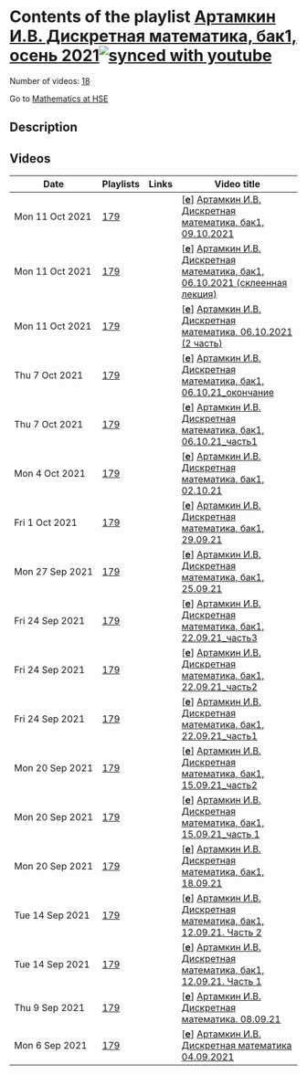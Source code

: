 # Contents of the playlist [Артамкин И.В. Дискретная математика, бак1, осень 2021](https://www.youtube.com/playlist?list=PLq3E5oubNNoAJJfA0AT0kHMht1YDwB7Zt)[![synced with youtube](https://img.shields.io/github/last-commit/mathphysschool/mathphysschool.github.io/autoupdate1?label=synced%20with%20youtube)](#)

Number of videos: [18](#videos)

Go to [Mathematics at HSE](../README.md)

## Description



## Videos

|Date|Playlists|Links|Video title|
|---|---|---|---|
| Mon&nbsp;11&nbsp;Oct&nbsp;2021 | [179](../playlists/179 "Артамкин И.В. Дискретная математика, бак1, осень 2021") |  | [[**e**](https://studio.youtube.com/video/vdZkHAG4lyc/edit "Edit")] [Артамкин И.В. Дискретная математика, бак1, 09.10.2021](https://www.youtube.com/watch?v=vdZkHAG4lyc&list=PLq3E5oubNNoAJJfA0AT0kHMht1YDwB7Zt) |
| Mon&nbsp;11&nbsp;Oct&nbsp;2021 | [179](../playlists/179 "Артамкин И.В. Дискретная математика, бак1, осень 2021") |  | [[**e**](https://studio.youtube.com/video/f5c-kqpoQZc/edit "Edit")] [Артамкин И.В. Дискретная математика, бак1, 06.10.2021 (склеенная лекция)](https://www.youtube.com/watch?v=f5c-kqpoQZc&list=PLq3E5oubNNoAJJfA0AT0kHMht1YDwB7Zt) |
| Mon&nbsp;11&nbsp;Oct&nbsp;2021 | [179](../playlists/179 "Артамкин И.В. Дискретная математика, бак1, осень 2021") |  | [[**e**](https://studio.youtube.com/video/7iSZPu6Piv4/edit "Edit")] [Артамкин И.В. Дискретная математика, 06.10.2021 (2 часть)](https://www.youtube.com/watch?v=7iSZPu6Piv4&list=PLq3E5oubNNoAJJfA0AT0kHMht1YDwB7Zt) |
| Thu&nbsp;7&nbsp;Oct&nbsp;2021 | [179](../playlists/179 "Артамкин И.В. Дискретная математика, бак1, осень 2021") |  | [[**e**](https://studio.youtube.com/video/J56BH1Z5Ra8/edit "Edit")] [Артамкин И.В. Дискретная математика, бак1, 06.10.21&#95;окончание](https://www.youtube.com/watch?v=J56BH1Z5Ra8&list=PLq3E5oubNNoAJJfA0AT0kHMht1YDwB7Zt) |
| Thu&nbsp;7&nbsp;Oct&nbsp;2021 | [179](../playlists/179 "Артамкин И.В. Дискретная математика, бак1, осень 2021") |  | [[**e**](https://studio.youtube.com/video/X_sn-PkyUec/edit "Edit")] [Артамкин И.В. Дискретная математика, бак1, 06.10.21&#95;часть1](https://www.youtube.com/watch?v=X_sn-PkyUec&list=PLq3E5oubNNoAJJfA0AT0kHMht1YDwB7Zt) |
| Mon&nbsp;4&nbsp;Oct&nbsp;2021 | [179](../playlists/179 "Артамкин И.В. Дискретная математика, бак1, осень 2021") |  | [[**e**](https://studio.youtube.com/video/cdZOIAfUSc0/edit "Edit")] [Артамкин И.В. Дискретная математика, бак1, 02.10.21](https://www.youtube.com/watch?v=cdZOIAfUSc0&list=PLq3E5oubNNoAJJfA0AT0kHMht1YDwB7Zt) |
| Fri&nbsp;1&nbsp;Oct&nbsp;2021 | [179](../playlists/179 "Артамкин И.В. Дискретная математика, бак1, осень 2021") |  | [[**e**](https://studio.youtube.com/video/SIoDvGJ7hVI/edit "Edit")] [Артамкин И.В. Дискретная математика, бак1, 29.09.21](https://www.youtube.com/watch?v=SIoDvGJ7hVI&list=PLq3E5oubNNoAJJfA0AT0kHMht1YDwB7Zt) |
| Mon&nbsp;27&nbsp;Sep&nbsp;2021 | [179](../playlists/179 "Артамкин И.В. Дискретная математика, бак1, осень 2021") |  | [[**e**](https://studio.youtube.com/video/hDTBXgLai54/edit "Edit")] [Артамкин И.В. Дискретная математика, бак1, 25.09.21](https://www.youtube.com/watch?v=hDTBXgLai54&list=PLq3E5oubNNoAJJfA0AT0kHMht1YDwB7Zt) |
| Fri&nbsp;24&nbsp;Sep&nbsp;2021 | [179](../playlists/179 "Артамкин И.В. Дискретная математика, бак1, осень 2021") |  | [[**e**](https://studio.youtube.com/video/wJqlLPZcjKI/edit "Edit")] [Артамкин И.В. Дискретная математика, бак1, 22.09.21&#95;часть3](https://www.youtube.com/watch?v=wJqlLPZcjKI&list=PLq3E5oubNNoAJJfA0AT0kHMht1YDwB7Zt) |
| Fri&nbsp;24&nbsp;Sep&nbsp;2021 | [179](../playlists/179 "Артамкин И.В. Дискретная математика, бак1, осень 2021") |  | [[**e**](https://studio.youtube.com/video/pRd9KXvxu_Q/edit "Edit")] [Артамкин И.В. Дискретная математика, бак1, 22.09.21&#95;часть2](https://www.youtube.com/watch?v=pRd9KXvxu_Q&list=PLq3E5oubNNoAJJfA0AT0kHMht1YDwB7Zt) |
| Fri&nbsp;24&nbsp;Sep&nbsp;2021 | [179](../playlists/179 "Артамкин И.В. Дискретная математика, бак1, осень 2021") |  | [[**e**](https://studio.youtube.com/video/T016FhnNPNs/edit "Edit")] [Артамкин И.В. Дискретная математика, бак1, 22.09.21&#95;часть1](https://www.youtube.com/watch?v=T016FhnNPNs&list=PLq3E5oubNNoAJJfA0AT0kHMht1YDwB7Zt) |
| Mon&nbsp;20&nbsp;Sep&nbsp;2021 | [179](../playlists/179 "Артамкин И.В. Дискретная математика, бак1, осень 2021") |  | [[**e**](https://studio.youtube.com/video/HLhhXg0BozM/edit "Edit")] [Артамкин И.В. Дискретная математика, бак1, 15.09.21&#95;часть2](https://www.youtube.com/watch?v=HLhhXg0BozM&list=PLq3E5oubNNoAJJfA0AT0kHMht1YDwB7Zt) |
| Mon&nbsp;20&nbsp;Sep&nbsp;2021 | [179](../playlists/179 "Артамкин И.В. Дискретная математика, бак1, осень 2021") |  | [[**e**](https://studio.youtube.com/video/Xboa-cmL2jw/edit "Edit")] [Артамкин И.В. Дискретная математика, бак1, 15.09.21&#95;часть 1](https://www.youtube.com/watch?v=Xboa-cmL2jw&list=PLq3E5oubNNoAJJfA0AT0kHMht1YDwB7Zt) |
| Mon&nbsp;20&nbsp;Sep&nbsp;2021 | [179](../playlists/179 "Артамкин И.В. Дискретная математика, бак1, осень 2021") |  | [[**e**](https://studio.youtube.com/video/A_y4JZnue9A/edit "Edit")] [Артамкин И.В. Дискретная математика, бак1, 18.09.21](https://www.youtube.com/watch?v=A_y4JZnue9A&list=PLq3E5oubNNoAJJfA0AT0kHMht1YDwB7Zt) |
| Tue&nbsp;14&nbsp;Sep&nbsp;2021 | [179](../playlists/179 "Артамкин И.В. Дискретная математика, бак1, осень 2021") |  | [[**e**](https://studio.youtube.com/video/Wk_iVESCzYY/edit "Edit")] [Артамкин И.В. Дискретная математика, бак1, 12.09.21. Часть 2](https://www.youtube.com/watch?v=Wk_iVESCzYY&list=PLq3E5oubNNoAJJfA0AT0kHMht1YDwB7Zt) |
| Tue&nbsp;14&nbsp;Sep&nbsp;2021 | [179](../playlists/179 "Артамкин И.В. Дискретная математика, бак1, осень 2021") |  | [[**e**](https://studio.youtube.com/video/8P_1zAts0ZQ/edit "Edit")] [Артамкин И.В. Дискретная математика, бак1, 12.09.21. Часть 1](https://www.youtube.com/watch?v=8P_1zAts0ZQ&list=PLq3E5oubNNoAJJfA0AT0kHMht1YDwB7Zt) |
| Thu&nbsp;9&nbsp;Sep&nbsp;2021 | [179](../playlists/179 "Артамкин И.В. Дискретная математика, бак1, осень 2021") |  | [[**e**](https://studio.youtube.com/video/3qqBLz6zGps/edit "Edit")] [Артамкин И.В. Дискретная математика. 08.09.21](https://www.youtube.com/watch?v=3qqBLz6zGps&list=PLq3E5oubNNoAJJfA0AT0kHMht1YDwB7Zt) |
| Mon&nbsp;6&nbsp;Sep&nbsp;2021 | [179](../playlists/179 "Артамкин И.В. Дискретная математика, бак1, осень 2021") |  | [[**e**](https://studio.youtube.com/video/v-9nAYVYsLo/edit "Edit")] [Артамкин И.В. Дискретная математика 04.09.2021](https://www.youtube.com/watch?v=v-9nAYVYsLo&list=PLq3E5oubNNoAJJfA0AT0kHMht1YDwB7Zt) |
